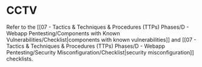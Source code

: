 # CCTV

Refer to the [[07 - Tactics & Techniques & Procedures (TTPs) Phases/D - Webapp Pentesting/Components with Known Vulnerabilities/Checklist|components with known vulnerabilities]] and [[07 - Tactics & Techniques & Procedures (TTPs) Phases/D - Webapp Pentesting/Security Misconfiguration/Checklist|security misconfiguration]] checklists.